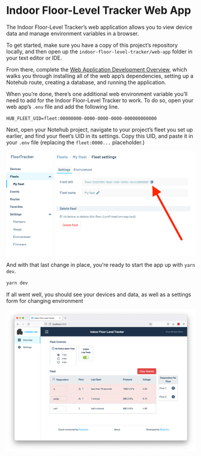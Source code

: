 # Indoor Floor-Level Tracker Web App

The Indoor Floor-Level Tracker’s web application allows you to view device data and 
manage environment variables in a browser.

To get started, make sure you have a copy of this project’s repository locally, and
then open up the `indoor-floor-level-tracker/web-app` folder in your text editor or
IDE.

From there, complete the [Web Application Development Overview](https://github.com/blues/nifty-fifty/wiki/Web-Application-Development-Overview/_edit), which walks
you through installing all of the web app’s dependencies, setting up a Notehub
route, creating a database, and running the application.

When you’re done, there’s one additional web environment variable you’ll need to
add for the Indoor Floor-Level Tracker to work. To do so, open your web app’s
`.env` file and add the following line.

```
HUB_FLEET_UID=fleet:00000000-0000-0000-0000-000000000000
```

Next, open your Notehub project, navigate to your project’s fleet you set up
earlier, and find your fleet’s UID in its settings. Copy this UID, and paste
it in your `.env` file (replacing the `fleet:0000...` placeholder.)

![Location of the fleet UID in Notehub](../images/notehub-fleet-uid.png)

And with that last change in place, you’re ready to start the
app up with `yarn dev`.

```bash
yarn dev
```

If all went well, you should see your devices and data, as well as a settings
form for changing environment 

![The display of the final web app](../images/web-app-display.png)